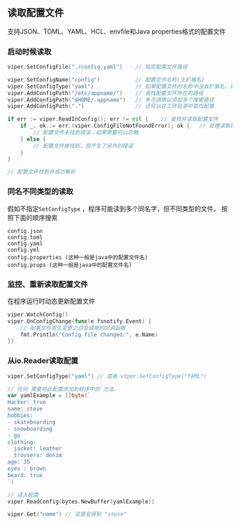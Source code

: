 ##  读取配置文件
支持JSON、TOML、YAML、HCL、envfile和Java properties格式的配置文件

###   启动时候读取
```go
viper.SetConfigFile("./config.yaml") 	// 指定配置文件路径

viper.SetConfigName("config") 		 	// 配置文件名称(无扩展名)
viper.SetConfigType("yaml") 			// 如果配置文件的名称中没有扩展名，则需要配置此项
viper.AddConfigPath("/etc/appname/")   	// 查找配置文件所在的路径
viper.AddConfigPath("$HOME/.appname")  	// 多次调用以添加多个搜索路径
viper.AddConfigPath(".")               	// 还可以在工作目录中查找配置

if err := viper.ReadInConfig(); err != nil {	// 查找并读取配置文件
    if _, ok := err.(viper.ConfigFileNotFoundError); ok {	// 处理读取配置文件的错误
        // 配置文件未找到错误；如果需要可以忽略
    } else {
        // 配置文件被找到，但产生了另外的错误
    }
}

// 配置文件找到并成功解析
```

###   同名不同类型的读取
假如不指定`SetConfigType` ，程序可能读到多个同名字，但不同类型的文件。
按照下面的顺序搜索
```shell
config.json
config.toml
config.yaml
config.yml
config.properties (这种一般是java中的配置文件名)
config.props (这种一般是java中的配置文件名)
```



###   监控、重新读取配置文件
在程序运行时动态更新配置文件
```go
viper.WatchConfig()
viper.OnConfigChange(func(e fsnotify.Event) {
	// 配置文件发生变更之后会调用的回调函数
	fmt.Println("Config file changed:", e.Name)
})
```


###   从io.Reader读取配置
```go
viper.SetConfigType("yaml") // 或者 viper.SetConfigType("YAML")

// 任何 需要将此配置添加到程序中的 方法。
var yamlExample = []byte(`
Hacker: true
name: steve
hobbies:
- skateboarding
- snowboarding
- go
clothing:
  jacket: leather
  trousers: denim
age: 35
eyes : brown
beard: true
`)

// 读入配置
viper.ReadConfig(bytes.NewBuffer(yamlExample))

viper.Get("name") // 这里会得到 "steve"
```

